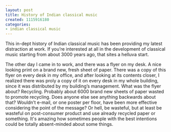 ```yaml
---
layout: post
title: History of Indian classical music
created: 1115916180
categories:
- indian classical music
---
```

This in-dept history of Indian classical music has been providing my latest distraction at work. If you’re interested at all in the development of classical music starting from about 3000 years ago, that sites a helluva start.

The other day I came in to work, and there was a flyer on my desk. A nice looking print on a brand new, fresh sheet of paper. There was a copy of this flyer on every desk in my office, and after looking at its contents closer, I realized there was proly a copy of it on every desk in my whole building, since it was distributed by my building’s management. What was the flyer about? Recycling. Probably about 6000 brand new sheets of paper wasted to promote recycling. Does anyone else see anything backwards about that? Wouldn’t e-mail, or one poster per floor, have been more effective considering the point of the message? Or hell, be wasteful, but at least be wasteful on post-consumer product and use already recycled paper or something. It's amazing how sometimes people with the best intentions could be totally absent-minded about some things. 
